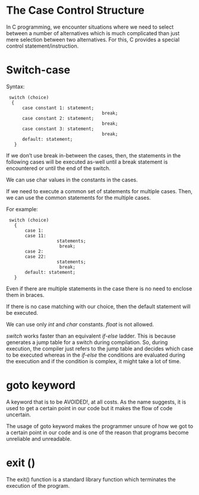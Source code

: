 # The Case Control Structure

In C programming, we encounter situations where we need to select between a number of alternatives which is much complicated than just mere selection between two alternatives. For this, C provides a special control statement/instruction.

# Switch-case

Syntax:

     switch (choice)
      {
          case constant 1: statement;
                                        break;
          case constant 2: statement;
                                        break;
          case constant 3: statement;
                                        break;
          default: statement;
       }

If we don’t  use break in-between the cases, then, the statements in the following cases will be executed as-well until a break statement is encountered or until the end of the switch.

We can use char values in the constants in the cases.
 
If we need to execute a common set of statements for multiple cases. Then, we can use the common statements for the multiple cases.

For example:
 
     switch (choice)
       {
           case 1:
           case 11:
                       statements;
                        break;
           case 2:
           case 22:
                       statements;
                        break;
           default: statement;
       }

Even if there are multiple statements in the case there is no need to enclose them in braces.

If there is no case matching with our choice, then the default statement will be executed.

We can use only *int* and *char* constants. *float* is not allowed.

*switch* works faster than an equivalent *if-else* ladder. This is because generates a jump table for a switch during compilation. So, during execution, the compiler just refers to the jump table and decides which case to be executed whereas in the *if-else* the conditions are evaluated during the execution and if the condition is complex, it might take a lot of time.

# goto keyword

A keyword that is to be AVOIDED!, at all costs. As the name suggests, it is used to get a certain point in our code but it makes the flow of code uncertain.

The usage of goto keyword makes the programmer unsure of how we got to a  certain point in our code and is one of the reason that programs become unreliable and unreadable.

# exit () 

The exit() function is a standard library function which terminates the execution of the program.
